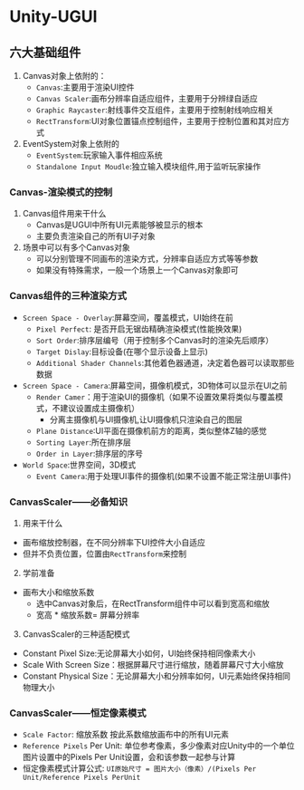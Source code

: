 # Unity-UGUI

## 六大基础组件
1. Canvas对象上依附的：
    - `Canvas`:主要用于渲染UI控件
    - `Canvas Scaler`:画布分辨率自适应组件，主要用于分辨绿自适应
    - `Graphic Raycaster`:射线事件交互组件，主要用于控制射线响应相关 
    - `RectTransform`:UI对象位置锚点控制组件，主要用于控制位置和其对应方式
2. EventSystem对象上依附的
    - `EventSystem`:玩家输入事件相应系统
    - `Standalone Input Moudle`:独立输入模块组件,用于监听玩家操作
### Canvas-渲染模式的控制
1. Canvas组件用来干什么
    - Canvas是UGUI中所有UI元素能够被显示的根本
    - 主要负责渲染自己的所有UI子对象
2. 场景中可以有多个Canvas对象 
    - 可以分别管理不同画布的渲染方式，分辨率自适应方式等等参数
    - 如果没有特殊需求，一般一个场景上一个Canvas对象即可
### Canvas组件的三种渲染方式 
- `Screen Space - Overlay`:屏幕空间，覆盖模式，UI始终在前
    - `Pixel Perfect`: 是否开启无锯齿精确渲染模式(性能换效果)
    - `Sort Order`:排序层编号（用于控制多个Canvas时的渲染先后顺序）
    - `Target Dislay`:目标设备(在哪个显示设备上显示)
    - `Additional Shader Channels`:其他着色器通道，决定着色器可以读取那些数据
- `Screen Space - Camera`:屏幕空间，摄像机模式，3D物体可以显示在UI之前
    - `Render Camer`：用于渲染UI的摄像机（如果不设置效果将类似与覆盖模式，不建议设置成主摄像机）
        - 分离主摄像机与UI摄像机,让UI摄像机只渲染自己的图层
    - `Plane Distance`:UI平面在摄像机前方的距离，类似整体Z轴的感觉
    - `Sorting Layer`:所在排序层
    - `Order in Layer`:排序层的序号
- `World Space`:世界空间，3D模式
    - `Event Camera`:用于处理UI事件的摄像机(如果不设置不能正常注册UI事件)

### CanvasScaler——必备知识
1. 用来干什么
- 画布缩放控制器，在不同分辨率下UI控件大小自适应
- 但并不负责位置，位置由`RectTransform`来控制
2. 学前准备
- 画布大小和缩放系数
    - 选中Canvas对象后，在RectTransform组件中可以看到宽高和缩放
    - 宽高 * 缩放系数= 屏幕分辨率
3. CanvasScaler的三种适配模式
- Constant Pixel Size:无论屏幕大小如何，UI始终保持相同像素大小
- Scale With Screen Size：根据屏幕尺寸进行缩放，随着屏幕尺寸大小缩放
- Constant Physical Size：无论屏幕大小和分辨率如何，UI元素始终保持相同物理大小

### CanvasScaler——恒定像素模式
- `Scale Factor`: 缩放系数 按此系数缩放画布中的所有UI元素
- `Reference Pixels` Per Unit: 单位参考像素，多少像素对应Unity中的一个单位
图片设置中的Pixels Per Unit设置，会和该参数一起参与计算
- 恒定像素模式计算公式: 
`UI原始尺寸 = 图片大小（像素）/(Pixels Per Unit/Reference Pixels PerUnit`

